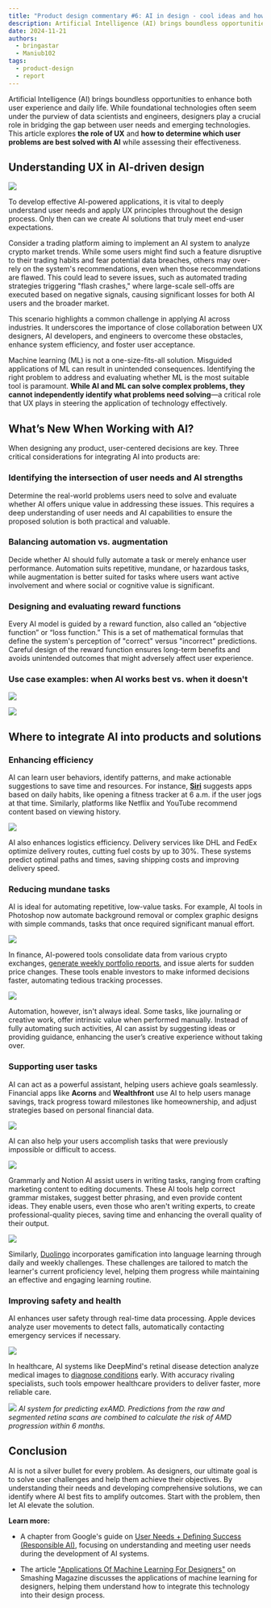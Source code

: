 ```yaml
---
title: "Product design commentary #6: AI in design - cool ideas and how to make them happen"
description: Artificial Intelligence (AI) brings boundless opportunities to enhance both user experience and daily life. While foundational technologies often seem under the purview of data scientists and engineers, designers play a crucial role in bridging the gap between user needs and emerging technologies. This article explores the role of UX and how to determine which user problems are best solved with AI while assessing their effectiveness.
date: 2024-11-21
authors:
  - bringastar
  - Maniub102
tags:
  - product-design
  - report
---
```


Artificial Intelligence (AI) brings boundless opportunities to enhance both user experience and daily life. While foundational technologies often seem under the purview of data scientists and engineers, designers play a crucial role in bridging the gap between user needs and emerging technologies. This article explores **the role of UX** and **how to determine which user problems are best solved with AI** while assessing their effectiveness.

## Understanding UX in AI-driven design

![](assets/6-product-design-weekly-framework.png)

To develop effective AI-powered applications, it is vital to deeply understand user needs and apply UX principles throughout the design process. Only then can we create AI solutions that truly meet end-user expectations.

Consider a trading platform aiming to implement an AI system to analyze crypto market trends. While some users might find such a feature disruptive to their trading habits and fear potential data breaches, others may over-rely on the system's recommendations, even when those recommendations are flawed. This could lead to severe issues, such as automated trading strategies triggering "flash crashes," where large-scale sell-offs are executed based on negative signals, causing significant losses for both AI users and the broader market.

This scenario highlights a common challenge in applying AI across industries. It underscores the importance of close collaboration between UX designers, AI developers, and engineers to overcome these obstacles, enhance system efficiency, and foster user acceptance.

Machine learning (ML) is not a one-size-fits-all solution. Misguided applications of ML can result in unintended consequences. Identifying the right problem to address and evaluating whether ML is the most suitable tool is paramount. **While AI and ML can solve complex problems, they cannot independently identify what problems need solving**—a critical role that UX plays in steering the application of technology effectively.

## What’s New When Working with AI?

When designing any product, user-centered decisions are key. Three critical considerations for integrating AI into products are:

### Identifying the intersection of user needs and AI strengths

Determine the real-world problems users need to solve and evaluate whether AI offers unique value in addressing these issues. This requires a deep understanding of user needs and AI capabilities to ensure the proposed solution is both practical and valuable.

### Balancing automation vs. augmentation

Decide whether AI should fully automate a task or merely enhance user performance. Automation suits repetitive, mundane, or hazardous tasks, while augmentation is better suited for tasks where users want active involvement and where social or cognitive value is significant.

### Designing and evaluating reward functions

Every AI model is guided by a reward function, also called an “objective function” or “loss function.” This is a set of mathematical formulas that define the system's perception of "correct" versus "incorrect" predictions. Careful design of the reward function ensures long-term benefits and avoids unintended outcomes that might adversely affect user experience.

### Use case examples: when AI works best vs. when it doesn't

![](assets/6-product-design-weekly-fit.png)

![](assets/6-product-design-weekly-fall-short.png)

## Where to integrate AI into products and solutions

### Enhancing efficiency

AI can learn user behaviors, identify patterns, and make actionable suggestions to save time and resources. For instance, [**Siri**](https://support.apple.com/en-vn/guide/iphone/iph6f94af287/ios) suggests apps based on daily habits, like opening a fitness tracker at 6 a.m. if the user jogs at that time. Similarly, platforms like Netflix and YouTube recommend content based on viewing history.

![](assets/6-product-design-weekly-siri.png)

AI also enhances logistics efficiency. Delivery services like DHL and FedEx optimize delivery routes, cutting fuel costs by up to 30%. These systems predict optimal paths and times, saving shipping costs and improving delivery speed.

### Reducing mundane tasks

AI is ideal for automating repetitive, low-value tasks. For example, AI tools in Photoshop now automate background removal or complex graphic designs with simple commands, tasks that once required significant manual effort.

![](assets/6-product-design-weekly-mundane-task.png)

In finance, AI-powered tools consolidate data from various crypto exchanges, [generate weekly portfolio reports](https://medium.com/@batuhansenerr/ai-powered-financial-analysis-multi-agent-systems-transform-data-into-insights-d94e4867d75d), and issue alerts for sudden price changes. These tools enable investors to make informed decisions faster, automating tedious tracking processes.

![](assets/6-product-design-weekly-finance.png)

Automation, however, isn't always ideal. Some tasks, like journaling or creative work, offer intrinsic value when performed manually. Instead of fully automating such activities, AI can assist by suggesting ideas or providing guidance, enhancing the user’s creative experience without taking over.

### Supporting user tasks

AI can act as a powerful assistant, helping users achieve goals seamlessly. Financial apps like **Acorns** and **Wealthfront** use AI to help users manage savings, track progress toward milestones like homeownership, and adjust strategies based on personal financial data.

![](assets/6-product-design-weekly-wealth-front.png)

AI can also help your users accomplish tasks that were previously impossible or difficult to access.

![](assets/6-product-design-weekly-notion.png)

Grammarly and Notion AI assist users in writing tasks, ranging from crafting marketing content to editing documents. These AI tools help correct grammar mistakes, suggest better phrasing, and even provide content ideas. They enable users, even those who aren't writing experts, to create professional-quality pieces, saving time and enhancing the overall quality of their output.

![](assets/6-product-design-weekly-grammarly.png)

Similarly, [Duolingo](https://blog.duolingo.com/duolingo-max/) incorporates gamification into language learning through daily and weekly challenges. These challenges are tailored to match the learner's current proficiency level, helping them progress while maintaining an effective and engaging learning routine.

### Improving safety and health

AI enhances user safety through real-time data processing. Apple devices analyze user movements to detect falls, automatically contacting emergency services if necessary.

![](assets/6-product-design-weekly-health.png)

In healthcare, AI systems like DeepMind's retinal disease detection analyze medical images to [diagnose conditions](https://deepmind.google/discover/blog/using-ai-to-predict-retinal-disease-progression/) early. With accuracy rivaling specialists, such tools empower healthcare providers to deliver faster, more reliable care.

![](assets/6-product-design-weekly-deep-mind.png)
_AI system for predicting exAMD. Predictions from the raw and segmented retina scans are combined to calculate the risk of AMD progression within 6 months._

## Conclusion

AI is not a silver bullet for every problem. As designers, our ultimate goal is to solve user challenges and help them achieve their objectives. By understanding their needs and developing comprehensive solutions, we can identify where AI best fits to amplify outcomes. Start with the problem, then let AI elevate the solution.

**Learn more:**

- A chapter from Google's guide on [User Needs + Defining Success (Responsible AI)](https://pair.withgoogle.com/chapter/user-needs/), focusing on understanding and meeting user needs during the development of AI systems.

- The article ["Applications Of Machine Learning For Designers"](https://www.smashingmagazine.com/2017/04/applications-machine-learning-designers/) on Smashing Magazine discusses the applications of machine learning for designers, helping them understand how to integrate this technology into their design process.
